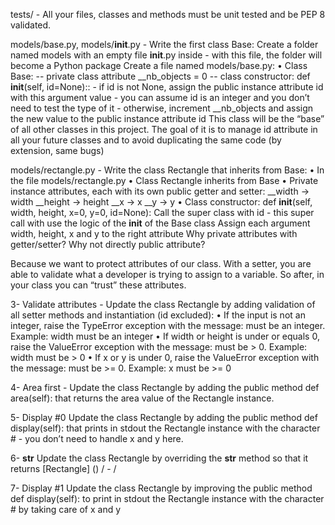 tests/ - All your files, classes and methods must be unit tested and be PEP 8 validated.

models/base.py, models/__init__.py - Write the first class Base:
Create a folder named models with an empty file __init__.py inside - with this file, the folder will become a Python package
Create a file named models/base.py:
    • Class Base:
        -- private class attribute __nb_objects = 0
        -- class constructor: def __init__(self, id=None)::
            - if id is not None, assign the public instance attribute id with this argument value - you can assume id is an integer and you don’t need to test the type of it
            - otherwise, increment __nb_objects and assign the new value to the public instance attribute id
This class will be the “base” of all other classes in this project. The goal of it is to manage id attribute in all your future classes and to avoid duplicating the same code (by extension, same bugs)

models/rectangle.py - Write the class Rectangle that inherits from Base:
    • In the file models/rectangle.py
    • Class Rectangle inherits from Base
    • Private instance attributes, each with its own public getter and setter:
        __width -> width
        __height -> height
        __x -> x
        __y -> y
    • Class constructor: def __init__(self, width, height, x=0, y=0, id=None):
        Call the super class with id - this super call with use the logic of the __init__ of the Base class
        Assign each argument width, height, x and y to the right attribute
Why private attributes with getter/setter? Why not directly public attribute?

Because we want to protect attributes of our class. With a setter, you are able to validate what a developer is trying to assign to a variable. So after, in your class you can “trust” these attributes.

3- Validate attributes - Update the class Rectangle by adding validation of all setter methods and instantiation (id excluded):
    • If the input is not an integer, raise the TypeError exception with the message: <name of the attribute> must be an integer. Example: width must be an integer
    • If width or height is under or equals 0, raise the ValueError exception with the message: <name of the attribute> must be > 0. Example: width must be > 0
    • If x or y is under 0, raise the ValueError exception with the message: <name of the attribute> must be >= 0. Example: x must be >= 0

4- Area first - Update the class Rectangle by adding the public method def area(self): that returns the area value of the Rectangle instance.

5- Display #0 Update the class Rectangle by adding the public method def display(self): that prints in stdout the Rectangle instance with the character # - you don’t need to handle x and y here.

6- __str__ Update the class Rectangle by overriding the __str__ method so that it returns [Rectangle] (<id>) <x>/<y> - <width>/<height>

7- Display #1 Update the class Rectangle by improving the public method def display(self): to print in stdout the Rectangle instance with the character # by taking care of x and y

